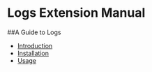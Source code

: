 # Logs Extension Manual
##A Guide to Logs

* [Introduction](/manuals/logs/introduction)
* [Installation](/manuals/logs/installation)
* [Usage](/manuals/logs/usage)

